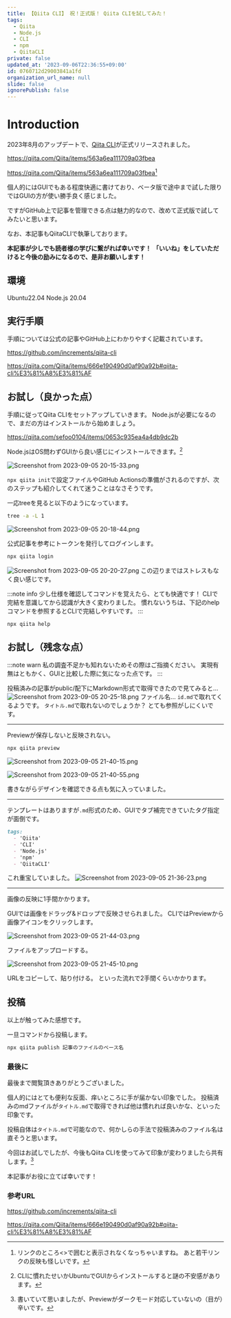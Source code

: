 ```yaml
---
title: 【Qiita CLI】 祝！正式版！ Qiita CLIを試してみた！
tags:
  - Qiita
  - Node.js
  - CLI
  - npm
  - QiitaCLI
private: false
updated_at: '2023-09-06T22:36:55+09:00'
id: 0760712d29003841a1fd
organization_url_name: null
slide: false
ignorePublish: false
---
```


# Introduction

2023年8月のアップデートで、[Qiita CLI](https://github.com/increments/qiita-cli)が正式リリースされました。

https://qiita.com/Qiita/items/563a6ea111709a03fbea

<https://qiita.com/Qiita/items/563a6ea111709a03fbea>[^1]
[^1]: リンクのところ<>で囲むと表示されなくなっちゃいますね。
あと若干リンクの反映も怪しいです。

個人的にはGUIでもある程度快適に書けており、ベータ版で途中まで試した限りではGUIの方が使い勝手良く感じました。

ですがGitHub上で記事を管理できる点は魅力的なので、改めて正式版で試してみたいと思います。

なお、本記事もQiitaCLIで執筆しております。

**本記事が少しでも読者様の学びに繋がれば幸いです！**
**「いいね」をしていただけると今後の励みになるので、是非お願いします！**

## 環境

Ubuntu22.04
Node.js 20.04

## 実行手順

手順については公式の記事やGitHub上にわかりやすく記載されています。

https://github.com/increments/qiita-cli

https://qiita.com/Qiita/items/666e190490d0af90a92b#qiita-cli%E3%81%A8%E3%81%AF

## お試し（良かった点）

手順に従ってQiita CLIをセットアップしていきます。
Node.jsが必要になるので、まだの方はインストールから始めましょう。

https://qiita.com/sefoo0104/items/0653c935ea4a4db9dc2b

Node.jsはOS問わずGUIから良い感じにインストールできます。[^2]
[^2]:CLIに慣れたせいかUbuntuでGUIからインストールすると謎の不安感があります。

![Screenshot from 2023-09-05 20-15-33.png](https://qiita-image-store.s3.ap-northeast-1.amazonaws.com/0/3292052/99cafe7a-6fe8-0d0c-2d83-fbb94db54220.png)

`npx qiita init`で設定ファイルやGitHub Actionsの準備がされるのですが、次のステップも紹介してくれて迷うことはなさそうです。

一応treeを見ると以下のようになっています。

```bash
tree -a -L 1
```

![Screenshot from 2023-09-05 20-18-44.png](https://qiita-image-store.s3.ap-northeast-1.amazonaws.com/0/3292052/3ca1df31-1cb3-4af8-5706-ad664ccc679c.png)

公式記事を参考にトークンを発行してログインします。

```bash
npx qiita login
```

![Screenshot from 2023-09-05 20-20-27.png](https://qiita-image-store.s3.ap-northeast-1.amazonaws.com/0/3292052/3ba6de82-91b9-3c3a-492e-c45db81b5f1f.png)
この辺りまではストレスもなく良い感じです。

:::note info
少し仕様を確認してコマンドを覚えたら、とても快適です！
CLIで完結を意識してから認識が大きく変わりました。
慣れないうちは、下記のhelpコマンドを参照するとCLIで完結しやすいです。
:::

```bash
npx qiita help
```

## お試し（残念な点）

:::note warn
私の調査不足かも知れないためその際はご指摘ください。
実現有無はともかく、GUIと比較した際に気になった点です。
:::

投稿済みの記事がpublic/配下にMarkdown形式で取得できたので見てみると...
![Screenshot from 2023-09-05 20-25-18.png](https://qiita-image-store.s3.ap-northeast-1.amazonaws.com/0/3292052/721141d6-0364-d968-5d52-d25c387c8468.png)
ファイル名...
`id.md`で取れてくるようです。
`タイトル.md`で取れないのでしょうか？ とても参照がしにくいです。

---

Previewが保存しないと反映されない。

```bash
npx qiita preview
```

![Screenshot from 2023-09-05 21-40-15.png](https://qiita-image-store.s3.ap-northeast-1.amazonaws.com/0/3292052/27345cb9-0bcc-ea98-9222-f8d9760acfaf.png)

![Screenshot from 2023-09-05 21-40-55.png](https://qiita-image-store.s3.ap-northeast-1.amazonaws.com/0/3292052/5335ded8-fc05-ae33-8ee6-d9d86db95186.png)

書きながらデザインを確認できる点も気に入っていました。

---

テンプレートはありますが`.md`形式のため、GUIでタブ補完できていたタグ指定が面倒です。

```Markdown
tags:
  - 'Qiita'
  - 'CLI'
  - 'Node.js'
  - 'npm'
  - 'QiitaCLI'
```

これ重宝していました。
![Screenshot from 2023-09-05 21-36-23.png](https://qiita-image-store.s3.ap-northeast-1.amazonaws.com/0/3292052/e5dcc86c-5163-88fd-d983-f02a212e65c5.png)

---

画像の反映に1手間かかります。

GUIでは画像をドラッグ&ドロップで反映させられました。
CLIではPreviewから画像アイコンをクリックします。

![Screenshot from 2023-09-05 21-44-03.png](https://qiita-image-store.s3.ap-northeast-1.amazonaws.com/0/3292052/82be410a-f8d6-dd94-20f8-9bd590b6eb3f.png)

ファイルをアップロードする。

![Screenshot from 2023-09-05 21-45-10.png](https://qiita-image-store.s3.ap-northeast-1.amazonaws.com/0/3292052/6f6b64de-25d3-fe43-1d66-c14e681b5461.png)

URLをコピーして、貼り付ける。
といった流れで2手間くらいかかります。

## 投稿

以上が触ってみた感想です。

一旦コマンドから投稿します。

```bash
npx qiita publish 記事のファイルのベース名
```

### 最後に

最後まで閲覧頂きありがとうございました。

個人的にはとても便利な反面、痒いところに手が届かない印象でした。
投稿済みのmdファイルが`タイトル.md`で取得できれば他は慣れれば良いかな、といった印象です。

投稿自体は`タイトル.md`で可能なので、何かしらの手法で投稿済みのファイル名は直そうと思います。

今回はお試しでしたが、今後もQiita CLIを使ってみて印象が変わりましたら共有します。[^3]
[^3]:書いていて思いましたが、Previewがダークモード対応していないの（目が）辛いです。

本記事がお役に立てば幸いです！

### 参考URL

https://github.com/increments/qiita-cli

https://qiita.com/Qiita/items/666e190490d0af90a92b#qiita-cli%E3%81%A8%E3%81%AF
